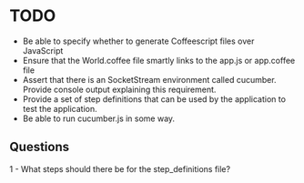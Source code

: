 TODO
===

- Be able to specify whether to generate Coffeescript files over JavaScript
- Ensure that the World.coffee file smartly links to the app.js or app.coffee file
- Assert that there is an SocketStream environment called cucumber. Provide console output explaining this requirement.
- Provide a set of step definitions that can be used by the application to test the application.
- Be able to run cucumber.js in some way.

Questions
---

1 - What steps should there be for the step_definitions file?